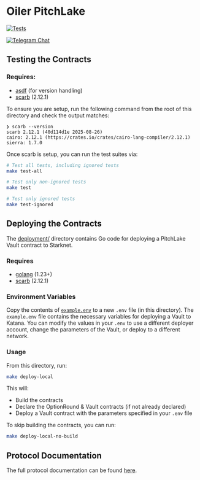# Oiler PitchLake

[![Tests](https://github.com/OilerNetwork/pitchlake_starknet/actions/workflows/test.yaml/badge.svg)](https://github.com/OilerNetwork/pitchlake_starknet/actions/workflows/test.yaml)

[![Telegram Chat][tg-badge]][tg-url]

[tg-badge]: https://img.shields.io/endpoint?color=neon&logo=telegram&label=chat&style=flat-square&url=https%3A%2F%2Ftg.sumanjay.workers.dev%2Foiler_official
[tg-url]: https://t.me/oiler_official

## Testing the Contracts

### Requires:

- [asdf](https://asdf-vm.com/) (for version handling)
- [scarb](https://docs.swmansion.com/scarb/) (2.12.1)

To ensure you are setup, run the following command from the root of this directory and check the output matches:

```
❯ scarb --version
scarb 2.12.1 (40d114d1e 2025-08-26)
cairo: 2.12.1 (https://crates.io/crates/cairo-lang-compiler/2.12.1)
sierra: 1.7.0
```

Once scarb is setup, you can run the test suites via:

```bash
# Test all tests, including ignored tests
make test-all

# Test only non-ignored tests
make test

# Test only ignored tests
make test-ignored

```

## Deploying the Contracts

The [deployment/](./deployment/) directory contains Go code for deploying a PitchLake Vault contract to Starknet.

### Requires

- [golang](https://go.dev/) (1.23+)
- [scarb](https://docs.swmansion.com/scarb/) (2.12.1)

### Environment Variables

Copy the contents of [`example.env`](./example.env) to a new `.env` file (in this directory). The `example.env` file contains the necessary variables for deploying a Vault to Katana. You can modify the values in your `.env` to use a different deployer account, change the parameters of the Vault, or deploy to a different network.

### Usage

From this directory, run:

```bash
make deploy-local
```

This will:

- Build the contracts
- Declare the OptionRound & Vault contracts (if not already declared)
- Deploy a Vault contract with the parameters specified in your `.env` file

To skip building the contracts, you can run:

```bash
make deploy-local-no-build
```

## Protocol Documentation

The full protocol documentation can be found [here](<place holder>).

